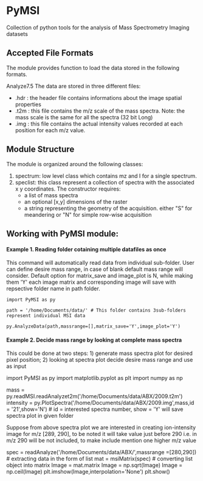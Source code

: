 PyMSI
=====
Collection of python tools for the analysis of Mass Spectrometry Imaging datasets

## Accepted File Formats
The module provides function to load the data stored in the following formats. 

Analyze7.5
The data are stored in three different files: 
* .hdr : the header file contains informations about the image spatial properties 
* .t2m : this file contains the m/z scale of the mass spectra. Note: the mass scale is the same for all the spectra (32 bit Long)
* .img : this file contains the actual intensity values recorded at each position for each m/z value.



## Module Structure
The module is organized around the following classes:

1. spectrum: low level class which contains mz and I for a single spectrum.
2. speclist: this class represent a collection of spectra with the associated x y coordinates. The constructor requires:
	* a list of mass spectra
	* an optional [x,y] dimensions of the raster 
	* a string representing the geometry of the acquisition. either "S" for meandering or "N" for simple row-wise acquisition

## Working with PyMSI module:

#### Example 1. Reading folder cotaining multiple datafiles as once

This command will automatically read data from individual sub-folder. User can define desire mass range, in case of blank default mass range will consider. Default option for matrix_save and image_plot is N, while making them 'Y' each image matrix and corresponding image will save with repsective folder name in path folder.

`import PyMSI as py`

`path = '/home/Documents/data/' # This folder contains 3sub-folders represent individual MSI data`

`py.AnalyzeData(path,massrange=[],matrix_save='Y',image_plot='Y') `


#### Example 2. Decide mass range by looking at complete mass spectra
This could be done at two steps: 1) generate mass spectra plot for desired pixel position; 2) looking at spectra plot decide desire mass range and use as input 

import PyMSI as py
import matplotlib.pyplot as plt
import numpy as np

mass = py.readMSI.readAnalyzet2m('/home/Documents/data/ABX/2009.t2m')
intensity = py.PlotSpectra('/home/Documents/data/ABX/2009.img',mass,id = '21',show='N') # id = interested spectra number, show = 'Y' will save spectra plot in given folder

Suppose from above spectra plot we are interested in creating ion-intensity image for m/z [289, 290], to be noted it will take value just before 290 i.e. in m/z 290 will be not included, to make include mention one higher m/z value

spec = readAnalyze('/home/Documents/data/ABX/',massrange =[280,290]) # extracting data in the form of list
mat = msiMatrix(spec)                 # converting list object into matrix
Image = mat.matrix 
Image = np.sqrt(Image)
Image = np.ceil(Image)
plt.imshow(Image,interpolation='None')
plt.show()





